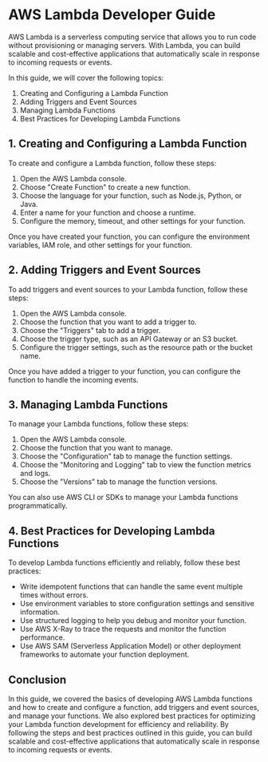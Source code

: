# AWS Lambda Developer Guide

AWS Lambda is a serverless computing service that allows you to run code without provisioning or managing servers. With Lambda, you can build scalable and cost-effective applications that automatically scale in response to incoming requests or events.

In this guide, we will cover the following topics:

1. Creating and Configuring a Lambda Function
2. Adding Triggers and Event Sources
3. Managing Lambda Functions
4. Best Practices for Developing Lambda Functions

## 1\. Creating and Configuring a Lambda Function

To create and configure a Lambda function, follow these steps:

1. Open the AWS Lambda console.
2. Choose "Create Function" to create a new function.
3. Choose the language for your function, such as Node.js, Python, or Java.
4. Enter a name for your function and choose a runtime.
5. Configure the memory, timeout, and other settings for your function.

Once you have created your function, you can configure the environment variables, IAM role, and other settings for your function.

## 2\. Adding Triggers and Event Sources

To add triggers and event sources to your Lambda function, follow these steps:

1. Open the AWS Lambda console.
2. Choose the function that you want to add a trigger to.
3. Choose the "Triggers" tab to add a trigger.
4. Choose the trigger type, such as an API Gateway or an S3 bucket.
5. Configure the trigger settings, such as the resource path or the bucket name.

Once you have added a trigger to your function, you can configure the function to handle the incoming events.

## 3\. Managing Lambda Functions

To manage your Lambda functions, follow these steps:

1. Open the AWS Lambda console.
2. Choose the function that you want to manage.
3. Choose the "Configuration" tab to manage the function settings.
4. Choose the "Monitoring and Logging" tab to view the function metrics and logs.
5. Choose the "Versions" tab to manage the function versions.

You can also use AWS CLI or SDKs to manage your Lambda functions programmatically.

## 4\. Best Practices for Developing Lambda Functions

To develop Lambda functions efficiently and reliably, follow these best practices:

* Write idempotent functions that can handle the same event multiple times without errors.
* Use environment variables to store configuration settings and sensitive information.
* Use structured logging to help you debug and monitor your function.
* Use AWS X-Ray to trace the requests and monitor the function performance.
* Use AWS SAM (Serverless Application Model) or other deployment frameworks to automate your function deployment.

## Conclusion

In this guide, we covered the basics of developing AWS Lambda functions and how to create and configure a function, add triggers and event sources, and manage your functions. We also explored best practices for optimizing your Lambda function development for efficiency and reliability. By following the steps and best practices outlined in this guide, you can build scalable and cost-effective applications that automatically scale in response to incoming requests or events.
